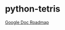 # python-tetris

[Google Doc Roadmap](https://docs.google.com/document/d/15asa3NywJhExHMUYsJSEtJEvkX2Arz9XqV8aSZcFgSs/edit)
